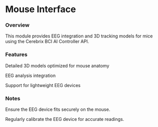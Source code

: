 # Mouse Interface

### Overview

This module provides EEG integration and 3D tracking models for mice using the Cerebrix BCI AI Controller API.

### Features

Detailed 3D models optimized for mouse anatomy

EEG analysis integration

Support for lightweight EEG devices

### Notes

Ensure the EEG device fits securely on the mouse.

Regularly calibrate the EEG device for accurate readings.

